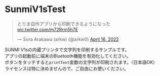 # SunmiV1sTest

<blockquote class="twitter-tweet"><p lang="ja" dir="ltr">とりま自作アプリから印刷できるようになった <a href="https://t.co/m72Rrm5h7E">pic.twitter.com/m72Rrm5h7E</a></p>&mdash; Sora Arakawa (arkw) (@arkw0) <a href="https://twitter.com/arkw0/status/1515302272577974275?ref_src=twsrc%5Etfw">April 16, 2022</a></blockquote> <script async src="https://platform.twitter.com/widgets.js" charset="utf-8"></script> 

SUNMI V1sの内蔵プリンタで文字列を印刷するサンプルです。  
アプリの起動前に端末のBluetooth機能を有効化してください。  
ボタンをタッチすると`printText`変数の文字列が印刷されます。（日本語OK）  
ライセンスは特に決めませんので、ご自由にお使いください。

